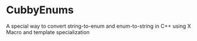 # CubbyEnums
A special way to convert string-to-enum and enum-to-string in C++ using X Macro and template specialization
